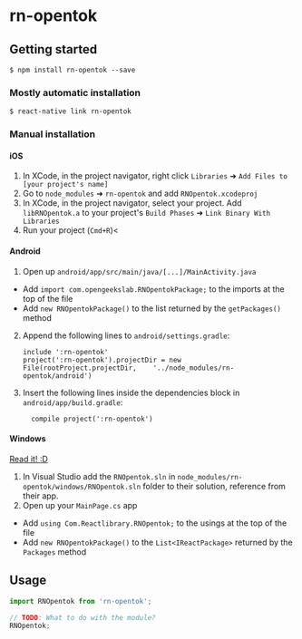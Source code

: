 
# rn-opentok

## Getting started

`$ npm install rn-opentok --save`

### Mostly automatic installation

`$ react-native link rn-opentok`

### Manual installation


#### iOS

1. In XCode, in the project navigator, right click `Libraries` ➜ `Add Files to [your project's name]`
2. Go to `node_modules` ➜ `rn-opentok` and add `RNOpentok.xcodeproj`
3. In XCode, in the project navigator, select your project. Add `libRNOpentok.a` to your project's `Build Phases` ➜ `Link Binary With Libraries`
4. Run your project (`Cmd+R`)<

#### Android

1. Open up `android/app/src/main/java/[...]/MainActivity.java`
  - Add `import com.opengeekslab.RNOpentokPackage;` to the imports at the top of the file
  - Add `new RNOpentokPackage()` to the list returned by the `getPackages()` method
2. Append the following lines to `android/settings.gradle`:
  	```
  	include ':rn-opentok'
  	project(':rn-opentok').projectDir = new File(rootProject.projectDir, 	'../node_modules/rn-opentok/android')
  	```
3. Insert the following lines inside the dependencies block in `android/app/build.gradle`:
  	```
      compile project(':rn-opentok')
  	```

#### Windows
[Read it! :D](https://github.com/ReactWindows/react-native)

1. In Visual Studio add the `RNOpentok.sln` in `node_modules/rn-opentok/windows/RNOpentok.sln` folder to their solution, reference from their app.
2. Open up your `MainPage.cs` app
  - Add `using Com.Reactlibrary.RNOpentok;` to the usings at the top of the file
  - Add `new RNOpentokPackage()` to the `List<IReactPackage>` returned by the `Packages` method


## Usage
```javascript
import RNOpentok from 'rn-opentok';

// TODO: What to do with the module?
RNOpentok;
```
  